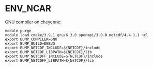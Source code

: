 # ENV_NCAR

GNU compiler on [cheyenne](https://www2.cisl.ucar.edu/resources/computational-systems/cheyenne):

    module purge
    module load cmake/3.9.1 gnu/6.3.0 openmpi/3.0.0 netcdf/4.4.1.1 ncl
    export BUMP_COMPILER=GNU
    export BUMP_BUILD=DEBUG
    export BUMP_NETCDF_INCLUDE=${NETCDF}/include
    export BUMP_NETCDF_LIBPATH=${NETCDF}/lib
    export BUMP_NETCDFF_INCLUDE=${NETCDF}/include
    export BUMP_NETCDFF_LIBPATH=${NETCDF}/lib
